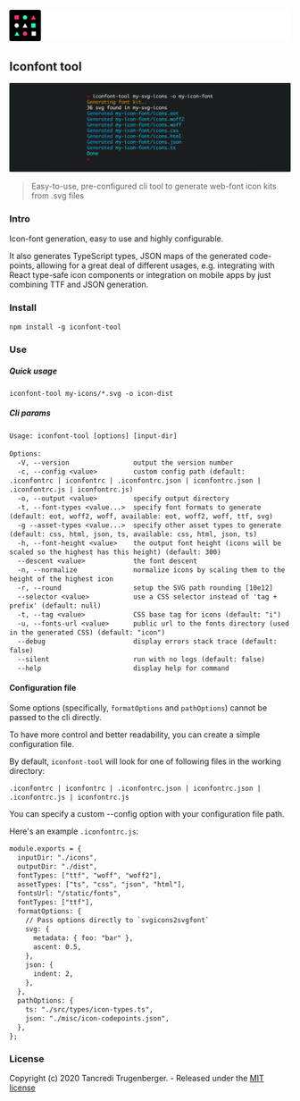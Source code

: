 ![Logo](assets/logo.png)

## Iconfont tool

![Screenshot](assets/screenshot.png)

> Easy-to-use, pre-configured cli tool to generate web-font icon kits from .svg files

### Intro

Icon-font generation, easy to use and highly configurable.

It also generates TypeScript types, JSON maps of the generated code-points, allowing for a great deal of different usages, e.g. integrating with React type-safe icon components or integration on mobile apps by just combining TTF and JSON generation.

### Install

```
npm install -g iconfont-tool
```

### Use

##### Quick usage

```
iconfont-tool my-icons/*.svg -o icon-dist
```

##### Cli params

```
Usage: iconfont-tool [options] [input-dir]

Options:
  -V, --version                output the version number
  -c, --config <value>         custom config path (default: .iconfontrc | iconfontrc | .iconfontrc.json | iconfontrc.json | .iconfontrc.js | iconfontrc.js)
  -o, --output <value>         specify output directory
  -t, --font-types <value...>  specify font formats to generate (default: eot, woff2, woff, available: eot, woff2, woff, ttf, svg)
  -g --asset-types <value...>  specify other asset types to generate (default: css, html, json, ts, available: css, html, json, ts)
  -h, --font-height <value>    the output font height (icons will be scaled so the highest has this height) (default: 300)
  --descent <value>            the font descent
  -n, --normalize              normalize icons by scaling them to the height of the highest icon
  -r, --round                  setup the SVG path rounding [10e12]
  --selector <value>           use a CSS selector instead of 'tag + prefix' (default: null)
  -t, --tag <value>            CSS base tag for icons (default: "i")
  -u, --fonts-url <value>      public url to the fonts directory (used in the generated CSS) (default: "icon")
  --debug                      display errors stack trace (default: false)
  --silent                     run with no logs (default: false)
  --help                       display help for command
```

#### Configuration file

Some options (specifically, `formatOptions` and `pathOptions`) cannot be passed to the cli directly.

To have more control and better readability, you can create a simple configuration file.

By default, `iconfont-tool` will look for one of following files in the working directory:

```
.iconfontrc | iconfontrc | .iconfontrc.json | iconfontrc.json | .iconfontrc.js | iconfontrc.js
```

You can specify a custom --config option with your configuration file path.

Here's an example `.iconfontrc.js`:

```
module.exports = {
  inputDir: "./icons",
  outputDir: "./dist",
  fontTypes: ["ttf", "woff", "woff2"],
  assetTypes: ["ts", "css", "json", "html"],
  fontsUrl: "/static/fonts",
  fontTypes: ["ttf"],
  formatOptions: {
    // Pass options directly to `svgicons2svgfont`
    svg: {
      metadata: { foo: "bar" },
      ascent: 0.5,
    },
    json: {
      indent: 2,
    },
  },
  pathOptions: {
    ts: "./src/types/icon-types.ts",
    json: "./misc/icon-codepoints.json",
  },
};

```

### License

Copyright (c) 2020 Tancredi Trugenberger. - Released under the [MIT license](https://github.com/tancredi/iconfont-tool/blob/master/LICENSE)
